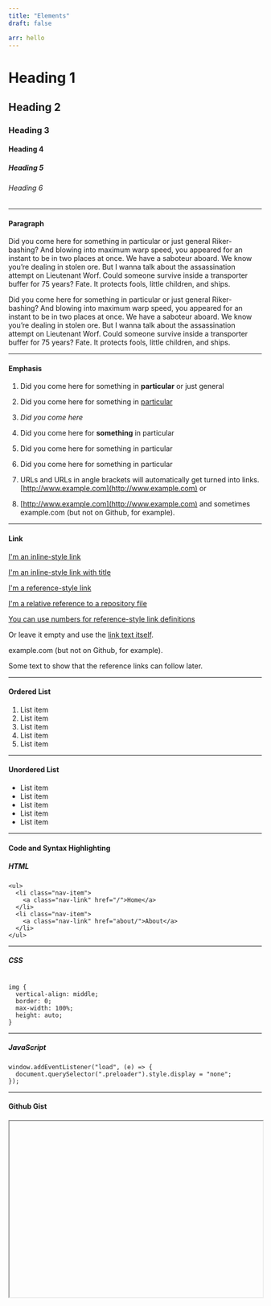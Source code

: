 ```yaml
---
title: "Elements"
draft: false

arr: hello
---
```


# Heading 1

## Heading 2

### Heading 3

#### Heading 4

##### Heading 5

###### Heading 6

---

#### Paragraph

Did you come here for something in particular or just general Riker-bashing? And blowing into maximum warp speed, you appeared for an instant to be in two places at once. We have a saboteur aboard. We know you’re dealing in stolen ore. But I wanna talk about the assassination attempt on Lieutenant Worf. Could someone survive inside a transporter buffer for 75 years? Fate. It protects fools, little children, and ships.

Did you come here for something in particular or just general Riker-bashing? And blowing into maximum warp speed, you appeared for an instant to be in two places at once. We have a saboteur aboard. We know you’re dealing in stolen ore. But I wanna talk about the assassination attempt on Lieutenant Worf. Could someone survive inside a transporter buffer for 75 years? Fate. It protects fools, little children, and ships.

---

#### Emphasis

1. Did you come here for something in **particular** or just general

2. Did you come here for something in <ins>particular</ins>

3. _Did you come here_

4. Did you come here for **something** in particular

5. Did you come here for something in particular

6. Did you come here for something in particular

7. URLs and URLs in angle brackets will automatically get turned into links. [http://www.example.com](http://www.example.com) or

8. [http://www.example.com](http://www.example.com) and sometimes example.com (but not on Github, for example).

---

#### Link

[I'm an inline-style link](https://www.google.com)

[I'm an inline-style link with title](https://www.google.com "Google's Homepage")

[I'm a reference-style link][arbitrary case-insensitive reference text]

[I'm a relative reference to a repository file](../blob/master/LICENSE)

[You can use numbers for reference-style link definitions][1]

Or leave it empty and use the [link text itself].

example.com (but not on Github, for example).

Some text to show that the reference links can follow later.

[arbitrary case-insensitive reference text]: https://www.themefisher.com
[1]: https://gethugothemes.com
[link text itself]: https://www.getjekyllthemes.com

---

#### Ordered List

1. List item
2. List item
3. List item
4. List item
5. List item

---

#### Unordered List

- List item
- List item
- List item
- List item
- List item

---

#### Code and Syntax Highlighting

##### HTML

```
<ul>
  <li class="nav-item">
    <a class="nav-link" href="/">Home</a>
  </li>
  <li class="nav-item">
    <a class="nav-link" href="about/">About</a>
  </li>
</ul>
```

---

##### CSS

```

img {
  vertical-align: middle;
  border: 0;
  max-width: 100%;
  height: auto;
}
```

---

##### JavaScript

```
window.addEventListener("load", (e) => {
  document.querySelector(".preloader").style.display = "none";
});
```

---

#### Github Gist

<iframe
  width="100%"
  height="350"
  src="data:text/html;charset=utf-8,
  <head><base target='_blank' /></head>
  <body><script src='https://gist.github.com/tfsohag/4aa43a6d9d3518ed627727d2ad5b2f44.js'></script>
  </body>" />

---

#### Button

<Button href="#" type="btn-primary">Button</Button>

---

#### Quote

> Did you come here for something in particular or just general Riker-bashing? And blowing into maximum warp speed, you appeared for an instant to be in two places at once.

---

#### Notice

<Notice type="note" title="Notice">
  This is a simple note.
</Notice>

<Notice type="tip" title="Tip">
  This is a simple note.
</Notice>

<Notice type="info" title="Info">
  This is a simple note.
</Notice>

<Notice type="warning" title="Warning">
  This is a simple note.
</Notice>

---

<Tabs>

<Tab name="Tab 1">
  ##### Did you come here for something in particular?

  Did you come here for something in particular or just general Riker-bashing? And blowing into maximum warp speed, you appeared for an instant to be in two places at once. We have a saboteur aboard. We know you’re dealing in stolen ore. But I wanna talk about the assassination attempt on Lieutenant Worf.
</Tab>

<Tab name="Tab 2">
  ##### I wanna talk about the assassination attempt.

  Lorem ipsum dolor sit amet, consetetur sadipscing elitr, sed diam nonumy eirmod tempor invidunt ut labore et dolore magna aliquyam erat, sed diam voluptua. At vero eos et accusam et justo duo dolores et ea rebum. Stet clita kasd gubergren, no sea takimata sanctus est Lorem ipsum dolor sit amet.

  Lorem ipsum dolor sit amet, consetetur sadipscing elitr, sed diam nonumy eirmod tempor invidunt ut labore et dolore magna aliquyam erat, sed diam voluptua. At vero eos et accusam et justo duo dolores et ea rebum. Stet clita kasd gubergren, no sea takimata sanctus est Lorem ipsum dolor sit amet.
</Tab>

<Tab name="Tab 3">
  ##### We know you’re dealing in stolen ore

  Lorem ipsum dolor sit amet, consetetur sadipscing elitr, sed diam nonumy eirmod tempor invidunt ut labore et dolore magna aliquyam erat, sed diam voluptua. At vero eos et accusam et justo duo dolores et ea rebum. Stet clita kasd gubergren, no sea takimata sanctus est Lorem ipsum dolor sit amet.

  Lorem ipsum dolor sit amet, consetetur sadipscing elitr, sed diam nonumy eirmod tempor invidunt ut labore et dolore magna aliquyam erat, sed diam voluptua. At vero eos et accusam et justo duo
</Tab>

</Tabs>

---

#### Table

| #    | First      | Last        | Handle        |
| :---| :---:        |    :----:   |          ---: |
|1    | Row:1 Cell:1| Row:1 Cell:2| Row:1 Cell:3  |
|2    | Row:2 Cell:1| Row:2 Cell:2| Row:2 Cell:3  |
|3    | Row:3 Cell:1| Row:3 Cell:2| Row:3 Cell:3  |

---

#### Collapse

<Accordion title="Why should you need to do this?">
  - This is a thing.
  - This is a thing.
  - This is a thing.
  - This is a thing.
  - This is a thing.
</Accordion>
<Accordion className="mt-3" title="How can I adjust Horizontal centering">
  - This is a thing.
  - This is a thing.
  - This is a thing.
  - This is a thing.
  - This is a thing.
</Accordion>
<Accordion className="mt-3" title="Should you use Negative margin?">
  - This is a thing.
  - This is a thing.
  - This is a thing.
  - This is a thing.
  - This is a thing.
</Accordion>

---

#### Image

![coding](/images/posts/post-2.jpg)

---

#### Gallery

<Gallery dir="/public/images/gallery"></Gallery>

---

#### Youtube video

<YoutubePlayere id="ResipmZmpDU" title="Play: Video" />

---
---

#### Custom video

<CustomPlayer src="http://techslides.com/demos/sample-videos/small.mp4" />

---
